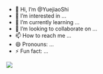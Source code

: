 - 👋 Hi, I’m @YuejiaoShi
- 👀 I’m interested in ...
- 🌱 I’m currently learning ...
- 💞️ I’m looking to collaborate on ...
- 📫 How to reach me ...
- 😄 Pronouns: ...
- ⚡ Fun fact: ...
<img src="https://github-readme-stats.vercel.app/api?username=YuejiaoShi&show_icons=true&locale=en"/>

<!---
YuejiaoShi/YuejiaoShi is a ✨ special ✨ repository because its `README.md` (this file) appears on your GitHub profile.
You can click the Preview link to take a look at your changes.
--->
